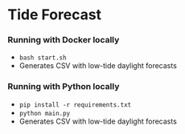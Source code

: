 # Tide Forecast

### Running with Docker locally
- `bash start.sh`
- Generates CSV with low-tide daylight forecasts

### Running with Python locally
- `pip install -r requirements.txt`
- `python main.py`
- Generates CSV with low-tide daylight forecasts
